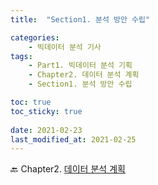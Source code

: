 ```yaml
---
title:  "Section1. 분석 방안 수립"

categories: 
	- 빅데이터 분석 기사
tags: 
	- Part1. 빅데이터 분석 기획
	- Chapter2. 데이터 분석 계획
	- Section1. 분석 방안 수립

toc: true
toc_sticky: true
 
date: 2021-02-23
last_modified_at: 2021-02-25
---
```


:back: Chapter2. [데이터 분석 계획]()

